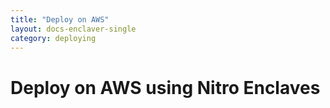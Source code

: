 ```yaml
---
title: "Deploy on AWS"
layout: docs-enclaver-single
category: deploying
---
```


# Deploy on AWS using Nitro Enclaves